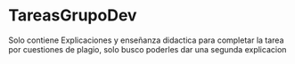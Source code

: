 # TareasGrupoDev
Solo contiene Explicaciones y enseñanza didactica para completar la tarea por cuestiones de plagio, solo busco poderles dar una segunda explicacion 
